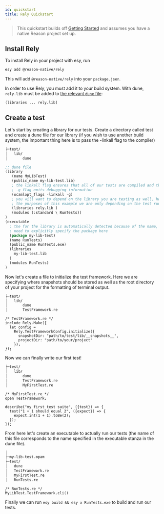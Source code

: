 ```yaml
---
id: quickstart
title: Rely Quickstart
---
```

> This quickstart builds off [Getting Started](../getting-started) and assumes you have a native Reason project set up.

## Install Rely

To install Rely in your project with esy, run

```sh
esy add @reason-native/rely
```

This will add `@reason-native/rely` into your `package.json`.

In order to use Rely, you must add it to your build system. With dune, `rely.lib` must be added to [the relevant `dune` file](https://jbuilder.readthedocs.io/en/latest/dune-files.html#library-dependencies):

```lisp
(libraries ... rely.lib)
```

## Create a test

Let's start by creating a library for our tests. Create a directory called test and create a dune file for our library (if you wish to use another build system, the important thing here is to pass the -linkall flag to the compiler)

```sh
├─test/
│   lib/
│       dune
```

```lisp
;; dune file
(library
   (name MyLibTest)
   (public_name my-lib-test.lib)
   ; the linkall flag ensures that all of our tests are compiled and the
   ; -g flag emits debugging information
   (ocamlopt_flags -linkall -g)
   ; you will want to depend on the library you are testing as well, however for
   ; the purposes of this example we are only depending on the test runner itself
   (libraries rely.lib )
   (modules (:standard \ RunTests))
)
(executable
  ; the for the library is automatically detected because of the name, but we
  ; need to explicitly specify the package here
  (package my-lib-test)
  (name RunTests)
  (public_name RunTests.exe)
  (libraries
    my-lib-test.lib
  )
  (modules RunTests)
)
```

Now let's create a file to initialize the test framework. Here we are specifying where snapshots should be stored as well as the root directory of your project for the formatting of terminal output.

```sh
├─test/
│   lib/
│       dune
│       TestFramework.re
```

```reason
/* TestFramework.re */
include Rely.Make({
  let config =
    Rely.TestFrameworkConfig.initialize({
      snapshotDir: "path/to/test/lib/__snapshots__",
      projectDir: "path/to/your/project"
    });
});
```

Now we can finally write our first test!

```sh
├─test/
│   lib/
│       dune
│       TestFramework.re
│       MyFirstTest.re
```

```reason
/* MyFirstTest.re */
open TestFramework;

describe("my first test suite", ({test}) => {
  test("1 + 1 should equal 2", ({expect}) => {
    expect.int(1 + 1).toBe(2);
  });
});
```

From here let's create an executable to actually run our tests (the name of this file corresponds to the name specified in the executable stanza in the dune file).

```sh
│
├─my-lib-test.opam
├─test/
│   dune
│   TestFramework.re
│   MyFirstTest.re
│   RunTests.re
```

```reason
/* RunTests.re */
MyLibTest.TestFramework.cli()
```

Finally we can run `esy build && esy x RunTests.exe` to build and run our tests.
